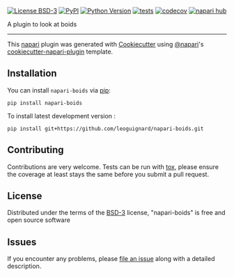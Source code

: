
[![License BSD-3](https://img.shields.io/pypi/l/napari-boids.svg?color=green)](https://github.com/leoguignard/napari-boids/raw/main/LICENSE)
[![PyPI](https://img.shields.io/pypi/v/napari-boids.svg?color=green)](https://pypi.org/project/napari-boids)
[![Python Version](https://img.shields.io/pypi/pyversions/napari-boids.svg?color=green)](https://python.org)
[![tests](https://github.com/leoguignard/napari-boids/workflows/tests/badge.svg)](https://github.com/leoguignard/napari-boids/actions)
[![codecov](https://codecov.io/gh/leoguignard/napari-boids/branch/main/graph/badge.svg)](https://codecov.io/gh/leoguignard/napari-boids)
[![napari hub](https://img.shields.io/endpoint?url=https://api.napari-hub.org/shields/napari-boids)](https://napari-hub.org/plugins/napari-boids)

A plugin to look at boids

----------------------------------

This [napari] plugin was generated with [Cookiecutter] using [@napari]'s [cookiecutter-napari-plugin] template.

<!--
Don't miss the full getting started guide to set up your new package:
https://github.com/napari/cookiecutter-napari-plugin#getting-started

and review the napari docs for plugin developers:
https://napari.org/plugins/index.html
-->

## Installation

You can install `napari-boids` via [pip]:

    pip install napari-boids



To install latest development version :

    pip install git+https://github.com/leoguignard/napari-boids.git


## Contributing

Contributions are very welcome. Tests can be run with [tox], please ensure
the coverage at least stays the same before you submit a pull request.

## License

Distributed under the terms of the [BSD-3] license,
"napari-boids" is free and open source software

## Issues

If you encounter any problems, please [file an issue] along with a detailed description.

[napari]: https://github.com/napari/napari
[Cookiecutter]: https://github.com/audreyr/cookiecutter
[@napari]: https://github.com/napari
[MIT]: http://opensource.org/licenses/MIT
[BSD-3]: http://opensource.org/licenses/BSD-3-Clause
[GNU GPL v3.0]: http://www.gnu.org/licenses/gpl-3.0.txt
[GNU LGPL v3.0]: http://www.gnu.org/licenses/lgpl-3.0.txt
[Apache Software License 2.0]: http://www.apache.org/licenses/LICENSE-2.0
[Mozilla Public License 2.0]: https://www.mozilla.org/media/MPL/2.0/index.txt
[cookiecutter-napari-plugin]: https://github.com/napari/cookiecutter-napari-plugin

[file an issue]: https://github.com/leoguignard/napari-boids/issues

[napari]: https://github.com/napari/napari
[tox]: https://tox.readthedocs.io/en/latest/
[pip]: https://pypi.org/project/pip/
[PyPI]: https://pypi.org/
